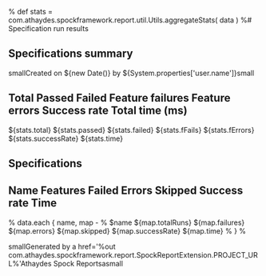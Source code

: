 % def stats = com.athaydes.spockframework.report.util.Utils.aggregateStats( data )
 %# Specification run results

## Specifications summary

smallCreated on ${new Date()} by ${System.properties['user.name']}small

 Total           Passed           Failed           Feature failures  Feature errors    Success rate         Total time (ms) 
----------------------------------------------------------------------------------------------------------------------------
 ${stats.total}  ${stats.passed}  ${stats.failed}  ${stats.fFails}   ${stats.fErrors}  ${stats.successRate} ${stats.time}   

## Specifications


Name   Features  Failed  Errors  Skipped  Success rate  Time 
-------------------------------------------------------------
% data.each { name, map -
 % $name  ${map.totalRuns}  ${map.failures}  ${map.errors}  ${map.skipped}  ${map.successRate}  ${map.time} 
% }
 %

smallGenerated by a href='%out  com.athaydes.spockframework.report.SpockReportExtension.PROJECT_URL%'Athaydes Spock Reportsasmall